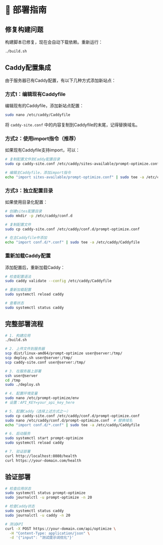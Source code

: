 # 🚀 部署指南

## 修复构建问题

构建脚本已修复，现在会自动下载依赖。重新运行：

```bash
./build.sh
```

## Caddy配置集成

由于服务器已有Caddy配置，有以下几种方式添加新站点：

### 方式1：编辑现有Caddyfile

编辑现有的Caddyfile，添加新站点配置：

```bash
sudo nano /etc/caddy/Caddyfile
```

将 `caddy-site.conf` 中的内容复制到Caddyfile的末尾，记得替换域名。

### 方式2：使用import指令（推荐）

如果现有Caddyfile支持import，可以：

```bash
# 复制配置文件到Caddy配置目录
sudo cp caddy-site.conf /etc/caddy/sites-available/prompt-optimize.conf

# 编辑主Caddyfile，添加import指令
echo "import sites-available/prompt-optimize.conf" | sudo tee -a /etc/caddy/Caddyfile
```

### 方式3：独立配置目录

如果使用目录化配置：

```bash
# 创建sites配置目录
sudo mkdir -p /etc/caddy/conf.d

# 复制配置文件
sudo cp caddy-site.conf /etc/caddy/conf.d/prompt-optimize.conf

# 在主Caddyfile中添加
echo "import conf.d/*.conf" | sudo tee -a /etc/caddy/Caddyfile
```

### 重新加载Caddy配置

添加配置后，重新加载Caddy：

```bash
# 检查配置语法
sudo caddy validate --config /etc/caddy/Caddyfile

# 重新加载配置
sudo systemctl reload caddy

# 查看状态
sudo systemctl status caddy
```

## 完整部署流程

```bash
# 1. 构建应用
./build.sh

# 2. 上传文件到服务器
scp dist/linux-amd64/prompt-optimize user@server:/tmp/
scp deploy.sh user@server:/tmp/
scp caddy-site.conf user@server:/tmp/

# 3. 在服务器上部署
ssh user@server
cd /tmp
sudo ./deploy.sh

# 4. 配置环境变量
sudo nano /etc/prompt-optimize/env
# 设置：API_KEY=your_api_key_here

# 5. 配置Caddy（选择上述方式之一）
sudo cp caddy-site.conf /etc/caddy/conf.d/prompt-optimize.conf
sudo nano /etc/caddy/conf.d/prompt-optimize.conf  # 替换域名
echo "import conf.d/*.conf" | sudo tee -a /etc/caddy/Caddyfile

# 6. 启动服务
sudo systemctl start prompt-optimize
sudo systemctl reload caddy

# 7. 验证部署
curl http://localhost:8080/health
curl https://your-domain.com/health
```

## 验证部署

```bash
# 检查应用状态
sudo systemctl status prompt-optimize
sudo journalctl -u prompt-optimize -n 20

# 检查Caddy状态
sudo systemctl status caddy
sudo journalctl -u caddy -n 20

# 测试API
curl -X POST https://your-domain.com/api/optimize \
  -H "Content-Type: application/json" \
  -d '{"input": "测试提示词优化"}'
```